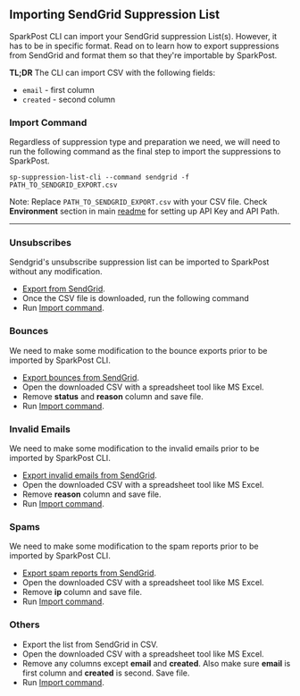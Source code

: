 ## Importing SendGrid Suppression List

SparkPost CLI can import your SendGrid suppression List(s). However, it has to be in specific format.
Read on to learn how to export suppressions from SendGrid and format them so that they're importable by SparkPost.

**TL;DR** The CLI can import CSV with the following fields:
 - `email` - first column
 - `created` - second column


### Import Command
Regardless of suppression type and preparation we need, we will need to run the following command as the final step to import the suppressions to SparkPost.

```
sp-suppression-list-cli --command sendgrid -f PATH_TO_SENDGRID_EXPORT.csv
```
Note: Replace `PATH_TO_SENDGRID_EXPORT.csv` with your CSV file. Check **Environment** section in main [readme](Usage.md) for setting up API Key and API Path.

----------

### Unsubscribes

Sendgrid's unsubscribe suppression list can be imported to SparkPost without any modification.

- [Export from SendGrid](https://sendgrid.com/docs/User_Guide/Suppressions/advanced_suppression_manager.html#-Export-an-Unsubscribe-Group-List).
- Once the CSV file is downloaded, run the following command
- Run [Import command](#import-command).


### Bounces
We need to make some modification to the bounce exports prior to be imported by SparkPost CLI.

- [Export bounces from SendGrid](https://sendgrid.com/docs/User_Guide/Suppressions/bounces.html#-Download-Bounces-as-CSV).
- Open the downloaded CSV with a spreadsheet tool like MS Excel.
- Remove **status** and **reason** column and save file.
- Run [Import command](#import-command).

### Invalid Emails
We need to make some modification to the invalid emails prior to be imported by SparkPost CLI.

- [Export invalid emails from SendGrid](https://sendgrid.com/docs/User_Guide/Suppressions/invalid_emails.html#-Download-Invalid-Emails-as-CSV).
- Open the downloaded CSV with a spreadsheet tool like MS Excel.
- Remove **reason** column and save file.
- Run [Import command](#import-command).

### Spams
We need to make some modification to the spam reports prior to be imported by SparkPost CLI.

- [Export spam reports from SendGrid](https://sendgrid.com/docs/User_Guide/Suppressions/spam_reports.html#-Download-Spam-Reports-as-CSV).
 - Open the downloaded CSV with a spreadsheet tool like MS Excel.
 - Remove **ip** column and save file.
 - Run [Import command](#import-command).

### Others
- Export the list from SendGrid in CSV.
- Open the downloaded CSV with a spreadsheet tool like MS Excel.
- Remove any columns except **email** and **created**. Also make sure **email** is first column and **created** is second. Save file.
- Run [Import command](#import-command).
